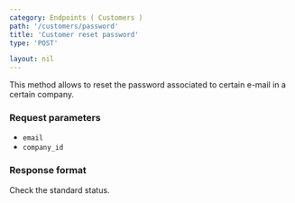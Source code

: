 ```yaml
---
category: Endpoints ( Customers )
path: '/customers/password'
title: 'Customer reset password'
type: 'POST'

layout: nil
---
```


This method allows to reset the password associated to certain e-mail in a certain company.

### Request parameters

* `email`
* `company_id`

### Response format

Check the standard status.